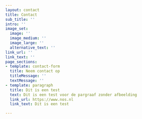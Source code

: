```yaml
---
layout: contact
title: Contact
sub_title: ''
intro: ''
image_set:
  image: ''
  image_medium: ''
  image_large: ''
  alternative_text: ''
link_url: ''
link_text: ''
page_sections:
- template: contact-form
  title: Neem contact op
  titleMessage: ''
  textMessage: ''
- template: paragraph
  title: Dit is een test
  text: Dit is een test voor de pargraaf zonder afbeelding
  link_url: https://www.nos.nl
  link_text: Dit is een test

---
```

